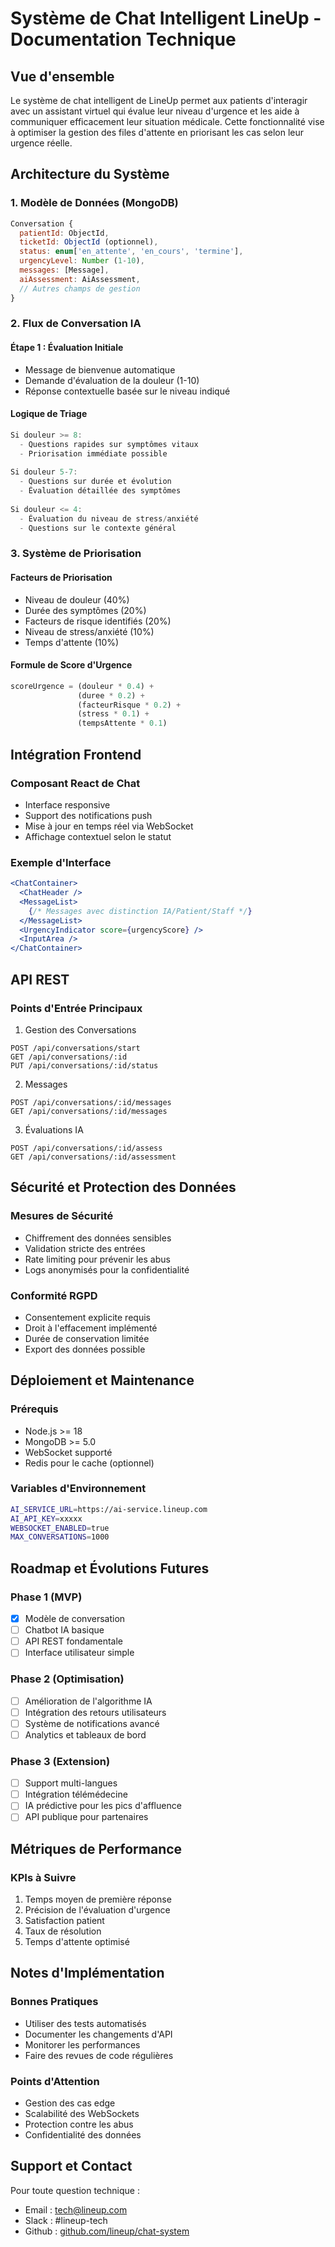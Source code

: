 # Système de Chat Intelligent LineUp - Documentation Technique

## Vue d'ensemble

Le système de chat intelligent de LineUp permet aux patients d'interagir avec un assistant virtuel qui évalue leur niveau d'urgence et les aide à communiquer efficacement leur situation médicale. Cette fonctionnalité vise à optimiser la gestion des files d'attente en priorisant les cas selon leur urgence réelle.

## Architecture du Système

### 1. Modèle de Données (MongoDB)

```javascript
Conversation {
  patientId: ObjectId,
  ticketId: ObjectId (optionnel),
  status: enum['en_attente', 'en_cours', 'termine'],
  urgencyLevel: Number (1-10),
  messages: [Message],
  aiAssessment: AiAssessment,
  // Autres champs de gestion
}
```

### 2. Flux de Conversation IA

#### Étape 1 : Évaluation Initiale

- Message de bienvenue automatique
- Demande d'évaluation de la douleur (1-10)
- Réponse contextuelle basée sur le niveau indiqué

#### Logique de Triage

```javascript
Si douleur >= 8:
  - Questions rapides sur symptômes vitaux
  - Priorisation immédiate possible
  
Si douleur 5-7:
  - Questions sur durée et évolution
  - Évaluation détaillée des symptômes
  
Si douleur <= 4:
  - Évaluation du niveau de stress/anxiété
  - Questions sur le contexte général
```

### 3. Système de Priorisation

#### Facteurs de Priorisation

- Niveau de douleur (40%)
- Durée des symptômes (20%)
- Facteurs de risque identifiés (20%)
- Niveau de stress/anxiété (10%)
- Temps d'attente (10%)

#### Formule de Score d'Urgence

```javascript
scoreUrgence = (douleur * 0.4) + 
               (duree * 0.2) + 
               (facteurRisque * 0.2) + 
               (stress * 0.1) + 
               (tempsAttente * 0.1)
```

## Intégration Frontend

### Composant React de Chat

- Interface responsive
- Support des notifications push
- Mise à jour en temps réel via WebSocket
- Affichage contextuel selon le statut

### Exemple d'Interface

```jsx
<ChatContainer>
  <ChatHeader />
  <MessageList>
    {/* Messages avec distinction IA/Patient/Staff */}
  </MessageList>
  <UrgencyIndicator score={urgencyScore} />
  <InputArea />
</ChatContainer>
```

## API REST

### Points d'Entrée Principaux

1. Gestion des Conversations

```http
POST /api/conversations/start
GET /api/conversations/:id
PUT /api/conversations/:id/status
```

2. Messages

```http
POST /api/conversations/:id/messages
GET /api/conversations/:id/messages
```

3. Évaluations IA

```http
POST /api/conversations/:id/assess
GET /api/conversations/:id/assessment
```

## Sécurité et Protection des Données

### Mesures de Sécurité

- Chiffrement des données sensibles
- Validation stricte des entrées
- Rate limiting pour prévenir les abus
- Logs anonymisés pour la confidentialité

### Conformité RGPD

- Consentement explicite requis
- Droit à l'effacement implémenté
- Durée de conservation limitée
- Export des données possible

## Déploiement et Maintenance

### Prérequis

- Node.js >= 18
- MongoDB >= 5.0
- WebSocket supporté
- Redis pour le cache (optionnel)

### Variables d'Environnement

```bash
AI_SERVICE_URL=https://ai-service.lineup.com
AI_API_KEY=xxxxx
WEBSOCKET_ENABLED=true
MAX_CONVERSATIONS=1000
```

## Roadmap et Évolutions Futures

### Phase 1 (MVP)

- [x] Modèle de conversation
- [ ] Chatbot IA basique
- [ ] API REST fondamentale
- [ ] Interface utilisateur simple

### Phase 2 (Optimisation)

- [ ] Amélioration de l'algorithme IA
- [ ] Intégration des retours utilisateurs
- [ ] Système de notifications avancé
- [ ] Analytics et tableaux de bord

### Phase 3 (Extension)

- [ ] Support multi-langues
- [ ] Intégration télémédecine
- [ ] IA prédictive pour les pics d'affluence
- [ ] API publique pour partenaires

## Métriques de Performance

### KPIs à Suivre

1. Temps moyen de première réponse
2. Précision de l'évaluation d'urgence
3. Satisfaction patient
4. Taux de résolution
5. Temps d'attente optimisé

## Notes d'Implémentation

### Bonnes Pratiques

- Utiliser des tests automatisés
- Documenter les changements d'API
- Monitorer les performances
- Faire des revues de code régulières

### Points d'Attention

- Gestion des cas edge
- Scalabilité des WebSockets
- Protection contre les abus
- Confidentialité des données

## Support et Contact

Pour toute question technique :

- Email : [tech@lineup.com](mailto:tech@lineup.com)
- Slack : #lineup-tech
- Github : [github.com/lineup/chat-system](https://github.com/lineup/chat-system)
